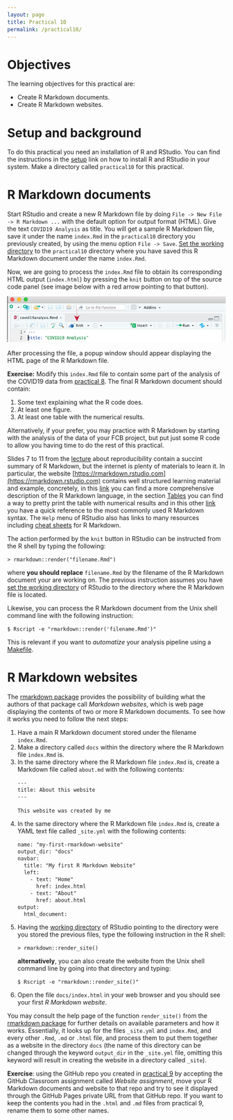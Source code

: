 ```yaml
---
layout: page
title: Practical 10
permalink: /practical10/
---
```


# Objectives

The learning objectives for this practical are:

  * Create R Markdown documents.
  * Create R Markdown websites.

# Setup and background

To do this practical you need an installation of R and RStudio. You can find
the instructions in the [setup](/setup/) link on how to install R and RStudio
in your system. Make a directory called `practical10` for this practical.

# R Markdown documents

Start RStudio and create a new R Markdown file by doing
`File -> New File -> R Markdown ...` with the default option for output format
(HTML). Give the text `COVID19 Analysis` as title. You will get a sample R
Markdown file, save it under the name `index.Rmd` in the `practical10` directory
you previously created, by using the menu option `File -> Save`.
[Set the working directory](https://funcompbio.github.io/seminar4/#12) to the
`practical10` directory where you have saved this R Markdown document under the
name `index.Rmd`.

Now, we are going to process the `index.Rmd` file to obtain its corresponding
HTML output (`index.html`) by pressing the `knit` button on top of the source
code panel (see image below with a red arrow pointing to that button).

![](rstudioknitbutton.png)

After processing the file, a popup window should appear displaying the HTML
page of the R Markdown file.


**Exercise:** Modify this `index.Rmd` file to contain some part of the analysis
of the COVID19 data from [practical 8](/practical8/). The final R Markdown
document should contain:

1. Some text explaining what the R code does.
2. At least one figure.
3. At least one table with the numerical results.

Alternatively, if your prefer, you may practice with R Markdown by starting
with the analysis of the data of your FCB project, but put just some R code
to allow you having time to do the rest of this practical.

Slides 7 to 11 from the
[lecture](https://funcompbio.github.io/lecture9/#7) about reproducibility
contain a succint summary of R Markdown, but the internet is plenty of
materials to learn it. In particular, the website
[https://rmarkdown.rstudio.com](https://rmarkdown.rstudio.com) contains
well structured learning material and example, concretely, in this
[link](https://rmarkdown.rstudio.com/lesson-1.html) you can find a
more comprehensive description of the R Markdown language, in the section
[Tables](https://rmarkdown.rstudio.com/lesson-7.html) you can find a way to
pretty print the table with numerical results and in this other
[link](https://rmarkdown.rstudio.com/authoring_basics.html) you have a quick
reference to the most commonly used R Markdown syntax. The `Help` menu of
RStudio also has links to many resources including
[cheat sheets](https://en.wikipedia.org/wiki/Cheat_sheet) for R Markdown.

The action performed by the `knit` button in RStudio can be instructed from
the R shell by typing the following:

```
> rmarkdown::render("filename.Rmd")
```
where **you should replace** `filename.Rmd` by the filename of the R Markdown
document your are working on. The previous instruction assumes you have
[set the working directory](https://funcompbio.github.io/seminar4/#13)
of RStudio to the directory where the R Markdown file is located.

Likewise, you can process the R Markdown document from the Unix shell command
line with the following instruction:

```
$ Rscript -e "rmarkdown::render('filename.Rmd')"
```
This is relevant if you want to _automatize_ your analysis pipeline using
a [Makefile](https://funcompbio.github.io/lecture10/#5).

# R Markdown websites

The [rmarkdown package](https://rmarkdown.rstudio.com/docs) provides the
possibility of building what the authors of that package call
_Markdown websites_, which is web page displaying the contents of two or
more R Markdown documents. To see how it works you need to follow the
next steps:

1. Have a main R Markdown document stored under the filename `index.Rmd`.
2. Make a directory called `docs` within the directory where the R
   Markdown file `index.Rmd` is.
3. In the same directory where the R Markdown file `index.Rmd` is, create
   a Markdown file called `about.md` with the following contents:
   ```
   ---
   title: About this website
   ---

   This website was created by me
   ```
4. In the same directory where the R Markdown file `index.Rmd` is, create
   a YAML text file called `_site.yml` with the following contents:
   ```
   name: "my-first-rmarkdown-website"
   output_dir: "docs"
   navbar:
     title: "My first R Markdown Website"
     left:
       - text: "Home"
         href: index.html
       - text: "About"
         href: about.html
   output:
     html_document:
   ```
5. Having the [working directory](https://funcompbio.github.io/seminar4/#12)
   of RStudio pointing to the directory were you stored the previous files,
   type the following instruction in the R shell:
   ```
   > rmarkdown::render_site()
   ```
   **alternatively**, you can also create the website from the Unix shell command
   line by going into that directory and typing:
   ```
   $ Rscript -e "rmarkdown::render_site()"
   ```
6. Open the file `docs/index.html` in your web browser and you should see your
   first _R Markdown website_.

You may consult the help page of the function `render_site()` from the
[rmarkdown package](https://rmarkdown.rstudio.com/docs) for further details on
available parameters and how it works. Essentially, it looks up for the files
`_site.yml` and `index.Rmd`, and every other `.Rmd`, `.md` or `.html` file, and
process them to put them together as a website in the directory `docs` (the
name of this directory can be changed through the keyword `output_dir` in the
`_site.yml` file, omitting this keyword will result in creating the website in
a directory called `_site`).

**Exercise**: using the GitHub repo you created in
[practical 9](/practical9#publish-your-website-with-github-pages)
by accepting the GitHub Classroom assignment called _Website assignment_,
move your R Markdown documents and website to that repo and try to see it
displayed through the GitHub Pages private URL from that GitHub repo. If
you want to keep the contents you had in the `.html` and `.md` files from
practical 9, rename them to some other names.

